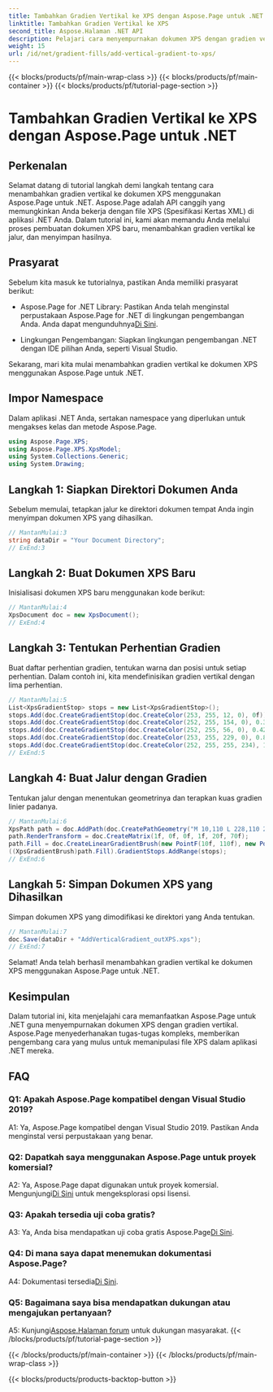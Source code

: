 ```yaml
---
title: Tambahkan Gradien Vertikal ke XPS dengan Aspose.Page untuk .NET
linktitle: Tambahkan Gradien Vertikal ke XPS
second_title: Aspose.Halaman .NET API
description: Pelajari cara menyempurnakan dokumen XPS dengan gradien vertikal menggunakan Aspose.Page untuk .NET. Ikuti panduan langkah demi langkah kami untuk integrasi yang lancar.
weight: 15
url: /id/net/gradient-fills/add-vertical-gradient-to-xps/
---
```


{{< blocks/products/pf/main-wrap-class >}}
{{< blocks/products/pf/main-container >}}
{{< blocks/products/pf/tutorial-page-section >}}

# Tambahkan Gradien Vertikal ke XPS dengan Aspose.Page untuk .NET

## Perkenalan

Selamat datang di tutorial langkah demi langkah tentang cara menambahkan gradien vertikal ke dokumen XPS menggunakan Aspose.Page untuk .NET. Aspose.Page adalah API canggih yang memungkinkan Anda bekerja dengan file XPS (Spesifikasi Kertas XML) di aplikasi .NET Anda. Dalam tutorial ini, kami akan memandu Anda melalui proses pembuatan dokumen XPS baru, menambahkan gradien vertikal ke jalur, dan menyimpan hasilnya.

## Prasyarat

Sebelum kita masuk ke tutorialnya, pastikan Anda memiliki prasyarat berikut:

-  Aspose.Page for .NET Library: Pastikan Anda telah menginstal perpustakaan Aspose.Page for .NET di lingkungan pengembangan Anda. Anda dapat mengunduhnya[Di Sini](https://releases.aspose.com/page/net/).

- Lingkungan Pengembangan: Siapkan lingkungan pengembangan .NET dengan IDE pilihan Anda, seperti Visual Studio.

Sekarang, mari kita mulai menambahkan gradien vertikal ke dokumen XPS menggunakan Aspose.Page untuk .NET.

## Impor Namespace

Dalam aplikasi .NET Anda, sertakan namespace yang diperlukan untuk mengakses kelas dan metode Aspose.Page.

```csharp
using Aspose.Page.XPS;
using Aspose.Page.XPS.XpsModel;
using System.Collections.Generic;
using System.Drawing;
```

## Langkah 1: Siapkan Direktori Dokumen Anda

Sebelum memulai, tetapkan jalur ke direktori dokumen tempat Anda ingin menyimpan dokumen XPS yang dihasilkan.

```csharp
// MantanMulai:3
string dataDir = "Your Document Directory";
// ExEnd:3
```

## Langkah 2: Buat Dokumen XPS Baru

Inisialisasi dokumen XPS baru menggunakan kode berikut:

```csharp
// MantanMulai:4
XpsDocument doc = new XpsDocument();
// ExEnd:4
```

## Langkah 3: Tentukan Perhentian Gradien

Buat daftar perhentian gradien, tentukan warna dan posisi untuk setiap perhentian. Dalam contoh ini, kita mendefinisikan gradien vertikal dengan lima perhentian.

```csharp
// MantanMulai:5
List<XpsGradientStop> stops = new List<XpsGradientStop>();
stops.Add(doc.CreateGradientStop(doc.CreateColor(253, 255, 12, 0), 0f));
stops.Add(doc.CreateGradientStop(doc.CreateColor(252, 255, 154, 0), 0.359375f));
stops.Add(doc.CreateGradientStop(doc.CreateColor(252, 255, 56, 0), 0.424805f));
stops.Add(doc.CreateGradientStop(doc.CreateColor(253, 255, 229, 0), 0.879883f));
stops.Add(doc.CreateGradientStop(doc.CreateColor(252, 255, 255, 234), 1f));
// ExEnd:5
```

## Langkah 4: Buat Jalur dengan Gradien

Tentukan jalur dengan menentukan geometrinya dan terapkan kuas gradien linier padanya.

```csharp
// MantanMulai:6
XpsPath path = doc.AddPath(doc.CreatePathGeometry("M 10,110 L 228,110 228,200 10,200"));
path.RenderTransform = doc.CreateMatrix(1f, 0f, 0f, 1f, 20f, 70f);
path.Fill = doc.CreateLinearGradientBrush(new PointF(10f, 110f), new PointF(10f, 200f));
((XpsGradientBrush)path.Fill).GradientStops.AddRange(stops);
// ExEnd:6
```

## Langkah 5: Simpan Dokumen XPS yang Dihasilkan

Simpan dokumen XPS yang dimodifikasi ke direktori yang Anda tentukan.

```csharp
// MantanMulai:7
doc.Save(dataDir + "AddVerticalGradient_outXPS.xps");
// ExEnd:7
```

Selamat! Anda telah berhasil menambahkan gradien vertikal ke dokumen XPS menggunakan Aspose.Page untuk .NET.

## Kesimpulan

Dalam tutorial ini, kita menjelajahi cara memanfaatkan Aspose.Page untuk .NET guna menyempurnakan dokumen XPS dengan gradien vertikal. Aspose.Page menyederhanakan tugas-tugas kompleks, memberikan pengembang cara yang mulus untuk memanipulasi file XPS dalam aplikasi .NET mereka.

## FAQ

### Q1: Apakah Aspose.Page kompatibel dengan Visual Studio 2019?

A1: Ya, Aspose.Page kompatibel dengan Visual Studio 2019. Pastikan Anda menginstal versi perpustakaan yang benar.

### Q2: Dapatkah saya menggunakan Aspose.Page untuk proyek komersial?

 A2: Ya, Aspose.Page dapat digunakan untuk proyek komersial. Mengunjungi[Di Sini](https://purchase.aspose.com/buy) untuk mengeksplorasi opsi lisensi.

### Q3: Apakah tersedia uji coba gratis?

 A3: Ya, Anda bisa mendapatkan uji coba gratis Aspose.Page[Di Sini](https://releases.aspose.com/).

### Q4: Di mana saya dapat menemukan dokumentasi Aspose.Page?

 A4: Dokumentasi tersedia[Di Sini](https://reference.aspose.com/page/net/).

### Q5: Bagaimana saya bisa mendapatkan dukungan atau mengajukan pertanyaan?

 A5: Kunjungi[Aspose.Halaman forum](https://forum.aspose.com/c/page/39) untuk dukungan masyarakat.
{{< /blocks/products/pf/tutorial-page-section >}}

{{< /blocks/products/pf/main-container >}}
{{< /blocks/products/pf/main-wrap-class >}}

{{< blocks/products/products-backtop-button >}}
